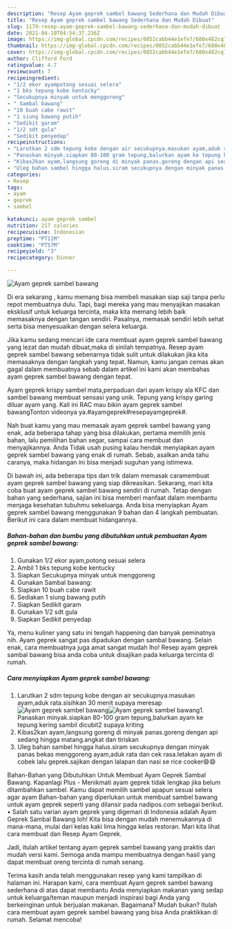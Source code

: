 ```yaml
---
description: "Resep Ayam geprek sambel bawang Sederhana dan Mudah Dibuat"
title: "Resep Ayam geprek sambel bawang Sederhana dan Mudah Dibuat"
slug: 1179-resep-ayam-geprek-sambel-bawang-sederhana-dan-mudah-dibuat
date: 2021-04-10T04:54:37.236Z
image: https://img-global.cpcdn.com/recipes/0852cabb44e1efe7/680x482cq70/ayam-geprek-sambel-bawang-foto-resep-utama.jpg
thumbnail: https://img-global.cpcdn.com/recipes/0852cabb44e1efe7/680x482cq70/ayam-geprek-sambel-bawang-foto-resep-utama.jpg
cover: https://img-global.cpcdn.com/recipes/0852cabb44e1efe7/680x482cq70/ayam-geprek-sambel-bawang-foto-resep-utama.jpg
author: Clifford Ford
ratingvalue: 4.7
reviewcount: 7
recipeingredient:
- "1/2 ekor ayampotong sesuai selera"
- "1 bks tepung kobe kentucky"
- "Secukupnya minyak untuk menggoreng"
- " Sambal bawang"
- "10 buah cabe rawit"
- "1 siung bawang putih"
- "Sedikit garam"
- "1/2 sdt gula"
- "Sedikit penyedap"
recipeinstructions:
- "Larutkan 2 sdm tepung kobe dengan air secukupnya.masukan ayam,aduk rata.sisihkan 30 menit supaya meresap"
- "Panaskan minyak.siapkan 80-100 gram tepung,balurkan ayam ke tepung kering sambil dicubit2 supaya kriting"
- "Kibas2kan ayam,langsung goreng di minyak panas.goreng dengan api sedang hingga matang.angkat dan tiriskan"
- "Uleg bahan sambel hingga halus.siram secukupnya dengan minyak panas bekas menggoreng ayam,aduk rata dan cek rasa.letakan ayam di cobek lalu geprek.sajikan dengan lalapan dan nasi se rice cooker😄😄"
categories:
- Resep
tags:
- ayam
- geprek
- sambel

katakunci: ayam geprek sambel 
nutrition: 217 calories
recipecuisine: Indonesian
preptime: "PT11M"
cooktime: "PT57M"
recipeyield: "3"
recipecategory: Dinner

---
```



![Ayam geprek sambel bawang](https://img-global.cpcdn.com/recipes/0852cabb44e1efe7/680x482cq70/ayam-geprek-sambel-bawang-foto-resep-utama.jpg)

Di era  sekarang , kamu memang bisa membeli masakan siap saji tanpa perlu repot membuatnya dulu. Tapi, bagi mereka yang mau menyajikan masakan eksklusif untuk keluarga tercinta, maka kita memang lebih baik memasaknya dengan tangan sendiri. Pasalnya, memasak sendiri lebih sehat serta bisa menyesuaikan dengan selera keluarga.

Jika kamu sedang mencari ide cara membuat ayam geprek sambel bawang yang lezat dan mudah dibuat,maka di sinilah tempatnya. Resep ayam geprek sambel bawang  sebenarnya tidak sulit untuk dilakukan jika kita memasaknya dengan langkah yang tepat. Namun, kamu jangan cemas akan gagal dalam membuatnya 
sebab dalam artikel ini kami akan membahas ayam geprek sambel bawang dengan tepat.  

Ayam geprek krispy sambel mata,perpaduan dari ayam krispy ala KFC dan sambel bawang membuat sensasi yang unik. Tepung yang krispy garing diluar ayam yang. Kali ini RAC mau bikin ayam geprek sambel bawangTonton videonya ya.#ayamgeprek#resepayamgeprek#.

Nah buat kamu yang mau memasak ayam geprek sambel bawang yang enak, ada beberapa tahap yang bisa dilakukan, pertama memilih jenis bahan, lalu pemilihan bahan segar, sampai cara membuat dan menyajikannya. Anda Tidak usah pusing kalau hendak menyiapkan ayam geprek sambel bawang yang enak di rumah. Sebab, asalkan anda  tahu caranya, maka hidangan ini bisa menjadi suguhan yang istimewa.

Di bawah ini, ada beberapa tips dan trik dalam memasak caramembuat ayam geprek sambel bawang yang siap dikreasikan. Sekarang, mari kita coba buat ayam geprek sambel bawang sendiri di rumah. Tetap dengan bahan yang sederhana, sajian ini bisa memberi manfaat dalam membantu menjaga kesehatan tubuhmu sekeluarga. Anda bisa menyiapkan Ayam geprek sambel bawang menggunakan 9 bahan dan 4 langkah pembuatan. Berikut ini cara dalam membuat hidangannya.

<!--inarticleads1-->

##### Bahan-bahan dan bumbu yang dibutuhkan untuk pembuatan Ayam geprek sambel bawang:

1. Gunakan 1/2 ekor ayam,potong sesuai selera
1. Ambil 1 bks tepung kobe kentucky
1. Siapkan Secukupnya minyak untuk menggoreng
1. Gunakan  Sambal bawang:
1. Siapkan 10 buah cabe rawit
1. Sediakan 1 siung bawang putih
1. Siapkan Sedikit garam
1. Gunakan 1/2 sdt gula
1. Siapkan Sedikit penyedap


Ya, menu kuliner yang satu ini tengah happening dan banyak peminatnya nih. Ayam geprek sangat pas dipadukan dengan sambal bawang. Selain enak, cara membuatnya juga amat sangat mudah lho! Resep ayam geprek sambal bawang bisa anda coba untuk disajikan pada keluarga tercinta di rumah. 

<!--inarticleads2-->

##### Cara menyiapkan Ayam geprek sambel bawang:

1. Larutkan 2 sdm tepung kobe dengan air secukupnya.masukan ayam,aduk rata.sisihkan 30 menit supaya meresap
<img src="https://img-global.cpcdn.com/steps/9c3eeb6923b998cd/160x128cq70/ayam-geprek-sambel-bawang-langkah-memasak-1-foto.jpg" alt="Ayam geprek sambel bawang"><img src="https://img-global.cpcdn.com/steps/35cd92ab7348908f/160x128cq70/ayam-geprek-sambel-bawang-langkah-memasak-1-foto.jpg" alt="Ayam geprek sambel bawang">1. Panaskan minyak.siapkan 80-100 gram tepung,balurkan ayam ke tepung kering sambil dicubit2 supaya kriting
1. Kibas2kan ayam,langsung goreng di minyak panas.goreng dengan api sedang hingga matang.angkat dan tiriskan
1. Uleg bahan sambel hingga halus.siram secukupnya dengan minyak panas bekas menggoreng ayam,aduk rata dan cek rasa.letakan ayam di cobek lalu geprek.sajikan dengan lalapan dan nasi se rice cooker😄😄


Bahan-Bahan yang Dibutuhkan Untuk Membuat Ayam Geprek Sambal Bawang. Kapanlagi Plus - Menikmati ayam geprek tidak lengkap jika belum ditambahkan sambel. Kamu dapat memilih sambel apapun sesuai selera agar ayam Bahan-bahan yang diperlukan untuk membuat sambel bawang untuk ayam geprek seperti yang dilansir pada nadipos.com sebagai berikut. • Salah satu varian ayam geprek yang digemari di Indonesia adalah Ayam Geprek Sambal Bawang loh! Kita bisa dengan mudah menemukannya di mana-mana, mulai dari kelas kaki lima hingga kelas restoran. Mari kita lihat cara membuat dan Resep Ayam Geprek. 

Jadi, itulah artikel tentang  ayam geprek sambel bawang  yang praktis dan mudah versi kami. Semoga anda mampu membuatnya dengan hasil yang dapat membuat oreng tercinta di rumah senang. 

Terima kasih anda telah menggunakan resep yang kami tampilkan di halaman ini. Harapan kami, cara membuat  Ayam geprek sambel bawang sederhana di atas dapat membantu Anda menyiapkan makanan yang sedap untuk keluarga/teman maupun menjadi inspirasi bagi Anda yang berkeinginan untuk berjualan makanan. Bagaimana? Mudah bukan? Itulah cara membuat ayam geprek sambel bawang yang bisa Anda praktikkan di rumah. Selamat mencoba!

